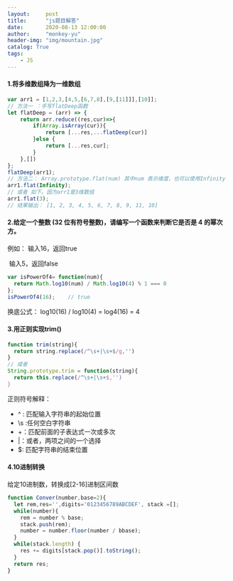 ```yaml
---
layout:     post
title:      "js题目解答"
date:       2020-08-13 12:00:00
author:     "monkey-yu"
header-img: "img/mountain.jpg"
catalog: True
tags:
    - JS
---
```


#### 1.将多维数组降为一维数组

```javascript
var arr1 = [1,2,3,[4,5,[6,7,8],[9,[11]]],[10]];
// 方法一 ：手写flatDeep函数
let flatDeep = (arr) => {
    return arr.reduce((res,cur)=>{
        if(Array.isArray(cur)){
            return [...res,...flatDeep(cur)]
        }else {
            return [...res,cur];
        }
    },[])
};
flatDeep(arr1); 
// 方法二： Array.prototype.flat(num) 其中num 表示维度，也可以使用Infinity
arr1.flat(Infinity);
// 或者 如下。因为arr1是3维数组
arr1.flat(3);
// 结果输出： [1, 2, 3, 4, 5, 6, 7, 8, 9, 11, 10]
```

#### 2.给定一个整数 (32 位有符号整数)，请编写一个函数来判断它是否是 4 的幂次方。

例如： 输入16，返回true

​			 输入5，返回false

```javascript
var isPowerOf4= function(num){
  return Math.log10(num) / Math.log10(4) % 1 === 0
};
isPowerOf4(16);    // true
```

换底公式： log10(16) / log10(4) = log4(16)  = 4

#### 3.用正则实现trim()

```javascript
function trim(string){
  return string.replace(/^\s+|\s+$/g,'')
}
// 或者
String.prototype.trim = function(string){
  return this.replace(/^\s+|\s+$,'')
}
```

正则符号解释：

-  ^ : 匹配输入字符串的起始位置
- \s :任何空白字符串
- +：匹配前面的子表达式一次或多次
- |：或者，两项之间的一个选择
- $: 匹配字符串的结束位置

#### 4.10进制转换

给定10进制数，转换成[2-16]进制区间数

```javascript
function Conver(number,base=2){
  let rem,res='',digits='0123456789ABCDEF', stack =[];
  while(number){
    rem = number % base;
    stack.push(rem);
    number = number.floor(number / bbase);
  }
  while(stack.length) {
    res += digits[stack.pop()].toString();
  }
  return res;
}
```

